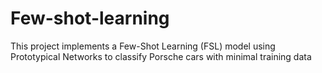 # Few-shot-learning
This project implements a Few-Shot Learning (FSL) model using Prototypical Networks to classify Porsche cars with minimal training data
